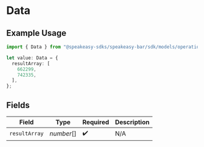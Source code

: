 # Data

## Example Usage

```typescript
import { Data } from "@speakeasy-sdks/speakeasy-bar/sdk/models/operations";

let value: Data = {
  resultArray: [
    662299,
    742335,
  ],
};
```

## Fields

| Field              | Type               | Required           | Description        |
| ------------------ | ------------------ | ------------------ | ------------------ |
| `resultArray`      | *number*[]         | :heavy_check_mark: | N/A                |